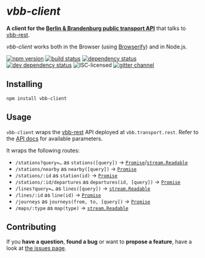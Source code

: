 # *vbb-client*

**A client for the [Berlin & Brandenburg public transport API](https://github.com/derhuerst/vbb-rest)** that talks to [vbb-rest](https://github.com/derhuerst/vbb-rest/blob/master/docs/index.md).

*vbb-client* works both in the Browser (using [Browserify](http://browserify.org/)) and in Node.js.

[![npm version](https://img.shields.io/npm/v/vbb-client.svg)](https://www.npmjs.com/package/vbb-client)
[![build status](https://img.shields.io/travis/derhuerst/vbb-client.svg)](https://travis-ci.org/derhuerst/vbb-client)
[![dependency status](https://img.shields.io/david/derhuerst/vbb-client.svg)](https://david-dm.org/derhuerst/vbb-client)
[![dev dependency status](https://img.shields.io/david/dev/derhuerst/vbb-client.svg)](https://david-dm.org/derhuerst/vbb-client#info=devDependencies)
![ISC-licensed](https://img.shields.io/github/license/derhuerst/vbb-client.svg)
[![gitter channel](https://badges.gitter.im/derhuerst/vbb-rest.svg)](https://gitter.im/derhuerst/vbb-rest)


## Installing

```shell
npm install vbb-client
```


## Usage

`vbb-client` wraps the [vbb-rest](https://github.com/derhuerst/vbb-rest/blob/master/docs/index.md) API deployed at `vbb.transport.rest`. Refer to the [API docs](https://github.com/derhuerst/vbb-rest/blob/master/docs/index.md) for available parameters.

It wraps the following routes:

- `/stations?query=…` as `stations([query])` → [`Promise`][promise]/[`stream.Readable`][stream]
- `/stations/nearby` as `nearby([query])` → [`Promise`][promise]
- `/stations/:id` as `station(id)` → [`Promise`][promise]
- `/stations/:id/departures` as `departures(id, [query])` → [`Promise`][promise]
- `/lines?query=…` as `lines([query])` → [`stream.Readable`][stream]
- `/lines/:id` as `line(id)` → [`Promise`][promise]
- `/journeys` as `journeys(from, to, [query])` → [`Promise`][promise]
- `/maps/:type` as `map(type)` → [`stream.Readable`][stream]

[promise]: https://developer.mozilla.org/en-US/docs/Web/JavaScript/Reference/Global_Objects/Promise
[stream]: https://nodejs.org/api/stream.html#stream_class_stream_readable


## Contributing

If you **have a question**, **found a bug** or want to **propose a feature**, have a look at [the issues page](https://github.com/derhuerst/vbb-client/issues).
